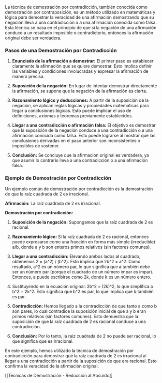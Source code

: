 La técnica de demostración por contradicción, también conocida como demostración por contraposición, es un método utilizado en matemáticas y lógica para demostrar la veracidad de una afirmación demostrando que su negación lleva a una contradicción o a una afirmación conocida como falsa. Esta técnica se basa en el principio de que si la negación de una afirmación conduce a un resultado imposible o contradictorio, entonces la afirmación original debe ser verdadera.

### Pasos de una Demostración por Contradicción

1. **Enunciado de la afirmación a demostrar:** El primer paso es establecer claramente la afirmación que se quiere demostrar. Esto implica definir las variables y condiciones involucradas y expresar la afirmación de manera precisa.

2. **Suposición de la negación:** En lugar de intentar demostrar directamente la afirmación, se supone que la negación de la afirmación es cierta.

3. **Razonamiento lógico y deducciones:** A partir de la suposición de la negación, se aplican reglas lógicas y propiedades matemáticas para llegar a conclusiones lógicas. Esto puede implicar el uso de definiciones, axiomas y teoremas previamente establecidos.

4. **Llegar a una contradicción o afirmación falsa:** El objetivo es demostrar que la suposición de la negación conduce a una contradicción o a una afirmación conocida como falsa. Esto puede lograrse al mostrar que las conclusiones derivadas en el paso anterior son inconsistentes o imposibles de sostener.

5. **Conclusión:** Se concluye que la afirmación original es verdadera, ya que asumir lo contrario lleva a una contradicción o a una afirmación falsa.

### Ejemplo de Demostración por Contradicción

Un ejemplo común de demostración por contradicción es la demostración de que la raíz cuadrada de 2 es irracional.

**Afirmación:** La raíz cuadrada de 2 es irracional.

**Demostración por contradicción:**
1. **Suposición de la negación:** Supongamos que la raíz cuadrada de 2 es racional.

2. **Razonamiento lógico:** Si la raíz cuadrada de 2 es racional, entonces puede expresarse como una fracción en forma más simple (irreducible) a/b, donde a y b son enteros primos relativos (sin factores comunes).

3. **Llegar a una contradicción:** Elevando ambos lados al cuadrado, obtenemos 2 = (a^2) / (b^2). Esto implica que 2b^2 = a^2. Como resultado, a^2 es un número par, lo que significa que a también debe ser un número par (porque el cuadrado de un número impar es impar). Entonces, a puede escribirse como 2k, donde k es un número entero.

4. Sustituyendo en la ecuación original: 2b^2 = (2k)^2, lo que simplifica a b^2 = 2k^2. Esto significa que b^2 es par, lo que implica que b también es par.

5. **Contradicción:** Hemos llegado a la contradicción de que tanto a como b son pares, lo cual contradice la suposición inicial de que a y b eran primos relativos (sin factores comunes). Esto demuestra que la suposición de que la raíz cuadrada de 2 es racional conduce a una contradicción.

6. **Conclusión:** Por lo tanto, la raíz cuadrada de 2 no puede ser racional, lo que significa que es irracional.

En este ejemplo, hemos utilizado la técnica de demostración por contradicción para demostrar que la raíz cuadrada de 2 es irracional al llegar a una contradicción a partir de la suposición de que era racional. Esto confirma la veracidad de la afirmación original.

[[Técnicas de Demostración - Reducción al Absurdo]]
